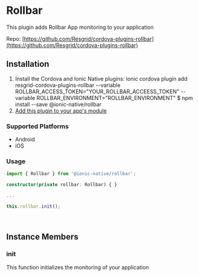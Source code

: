 # Rollbar 


This plugin adds Rollbar App monitoring to your application


Repo: [https://github.com/Resgrid/cordova-plugins-rollbar](https://github.com/Resgrid/cordova-plugins-rollbar)



## Installation 

<ol>
<li>Install the Cordova and Ionic Native plugins:
<code-block language="shell">ionic cordova plugin add resgrid-cordova-plugins-rollbar --variable ROLLBAR_ACCESS_TOKEN="YOUR_ROLLBAR_ACCEESS_TOKEN" --variable ROLLBAR_ENVIRONMENT="ROLLBAR_ENVIRONMENT"
$ npm install --save @ionic-native/rollbar
</code-block>
</li>
<li><a href="/docs/native/#Add_Plugins_to_Your_App_Module">Add this plugin to your app's module</a></li>
</ol>



### Supported Platforms

* Android
* iOS




### Usage


```typescript
import { Rollbar } from '@ionic-native/rollbar';

constructor(private rollbar: Rollbar) { }

...

this.rollbar.init();

```




<p><br></p>

## Instance Members

### init

This function initializes the monitoring of your application

<p><br></p>

